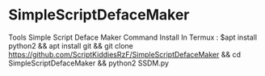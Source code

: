 # SimpleScriptDefaceMaker
Tools Simple Script Deface Maker
Command Install In Termux :
$apt install python2 && apt install git &&
git clone https://github.com/ScriptKiddiesRzF/SimpleScriptDefaceMaker
&& cd SimpleScriptDefaceMaker && python2 SSDM.py
